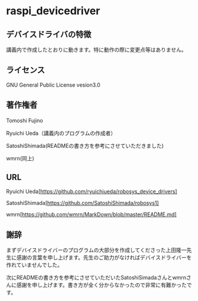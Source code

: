 # raspi_devicedriver

## デバイスドライバの特徴
講義内で作成したとおりに動きます。特に動作の際に変更点等はありません。

## ライセンス
GNU General Public License vesion3.0

## 著作権者
Tomoshi Fujino　

Ryuichi Ueda（講義内のプログラムの作成者）

SatoshiShimada(READMEの書き方を参考にさせていただきました)

wmrn(同上)
　　
## URL
Ryuichi Ueda[https://github.com/ryuichiueda/robosys_device_drivers]

SatoshiShimada[https://github.com/SatoshiShimada/robosys1]

wmrn[https://github.com/wmrn/MarkDown/blob/master/README.md]

## 謝辞
まずデバイスドライバーのプログラムの大部分を作成してくださった上田隆一先生に感謝の言葉を申し上げます。先生のご助力がなければデバイスドライバーを作れていませんでした。

次にREADMEの書き方を参考にさせていただいたSatoshiSimadaさんとwmrnさんに感謝を申し上げます。書き方が全く分からなかったので非常に有難かったです。
